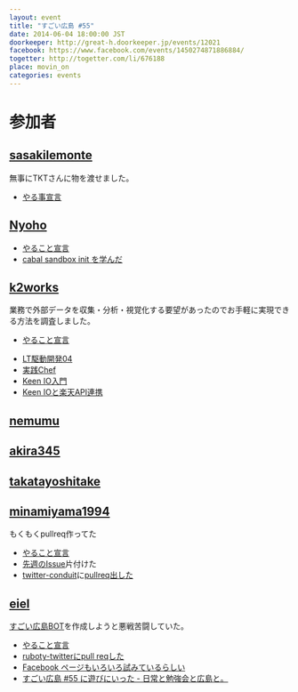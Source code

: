 ```yaml
---
layout: event
title: "すごい広島 #55"
date: 2014-06-04 18:00:00 JST
doorkeeper: http://great-h.doorkeeper.jp/events/12021
facebook: https://www.facebook.com/events/1450274871886884/
togetter: http://togetter.com/li/676188
place: movin_on
categories: events
---
```


# 参加者


## [sasakilemonte](https://github.com/sasakilemonte)

無事にTKTさんに物を渡せました。

* [やる事宣言](https://github.com/great-h/great-h.github.io/issues/983)

## [Nyoho](http://nyoho.jp/)

* [やること宣言](https://github.com/great-h/great-h.github.io/issues/980)
* [cabal sandbox init を学んだ](http://coldwa.st/e/blog/2013-08-20-Cabal-sandbox.html)


## [k2works](https://github.com/k2works)

業務で外部データを収集・分析・視覚化する要望があったのでお手軽に実現できる方法を調査しました。

* [やること宣言](https://github.com/great-h/great-h.github.io/issues/982)
+ [LT駆動開発04](http://www.slideshare.net/kakimomokuri/ss-35629403)
+ [実践Chef](https://github.com/k2works/chef_practice/tree/wip)
+ [Keen IO入門](https://github.com/k2works/keenio_introduction)
+ [Keen IOと楽天API連携](https://github.com/k2works/keenio_rakuten_api)

## [nemumu](https://github.com/nemumu)


## [akira345](https://github.com/akira345)


## [takatayoshitake](http://twitter.com/takatayoshitake)


## [minamiyama1994](https://github.com/minamiyama1994)

もくもくpullreq作ってた

* [やること宣言](https://github.com/great-h/great-h.github.io/issues/985)
* [先週のIssue](https://github.com/great-h/great-h.github.io/pull/986)片付けた
* [twitter-conduit](http://hackage.haskell.org/package/twitter-conduit)に[pullreq出した](https://github.com/himura/twitter-conduit/pull/21)

## [eiel](http://eiel.info/)

[すごい広島BOT](https://twitter.com/great_hiroshima)を作成しようと悪戦苦闘していた。

* [やること宣言](https://github.com/great-h/great-h.github.io/issues/975)
* [ruboty-twitterにpull reqした](https://github.com/r7kamura/ruboty-twitter/pull/1)
* [Facebook ページもいろいろ試みているらしい](https://www.facebook.com/great.hiroshima/posts/403232589819392)
* [すごい広島 #55 に遊びにいった - 日常と勉強会と広島と。](http://eielh-life.tumblr.com/post/87854878393/55)
